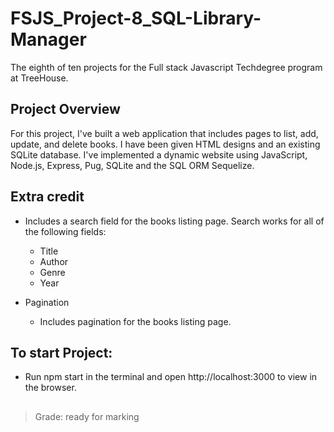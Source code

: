 # FSJS_Project-8_SQL-Library-Manager

The eighth of ten projects for the Full stack Javascript Techdegree program at TreeHouse.

## Project Overview

For this project, I've built a web application that includes pages to list, add, update, and delete books. I have been given HTML designs and an existing SQLite database. I've implemented a dynamic website using JavaScript, Node.js, Express, Pug, SQLite and the SQL ORM Sequelize.

## Extra credit

- Includes a search field for the books listing page. Search works for all of the following fields:
  - Title
  - Author
  - Genre
  - Year

- Pagination
  - Includes pagination for the books listing page.

## To start Project:

- Run npm start in the terminal and open http://localhost:3000 to view in the browser.

##

> Grade: ready for marking
